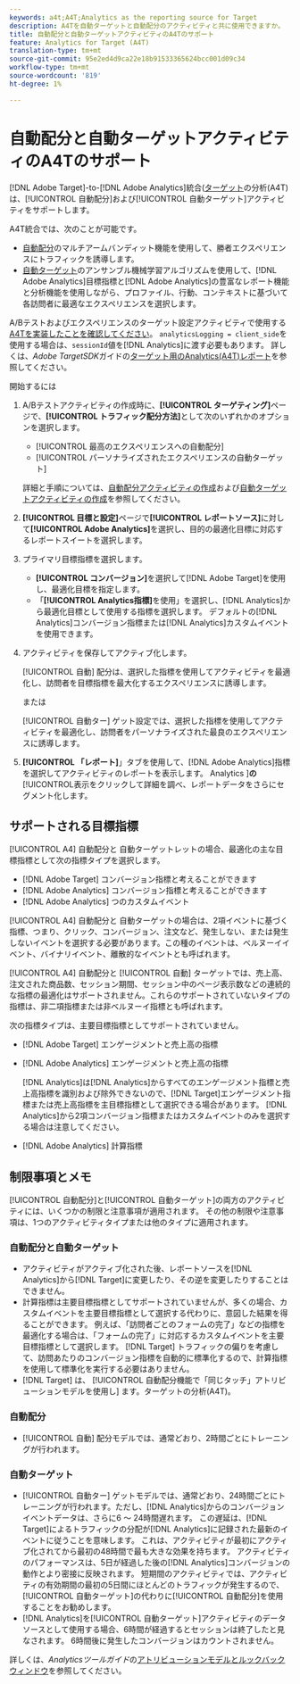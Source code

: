 ```yaml
---
keywords: a4t;A4T;Analytics as the reporting source for Target
description: A4Tを自動ターゲットと自動配分のアクティビティと共に使用できますか。
title: 自動配分と自動ターゲットアクティビティのA4Tのサポート
feature: Analytics for Target (A4T)
translation-type: tm+mt
source-git-commit: 95e2ed4d9ca22e18b91533365624bcc001d09c34
workflow-type: tm+mt
source-wordcount: '819'
ht-degree: 1%

---
```



# 自動配分と自動ターゲットアクティビティのA4Tのサポート

[!DNL Adobe Target]-to-[!DNL Adobe Analytics]統合([ターゲット](/help/c-integrating-target-with-mac/a4t/a4t.md)の分析(A4T)は、[!UICONTROL 自動配分]および[!UICONTROL 自動ターゲット]アクティビティをサポートします。

A4T統合では、次のことが可能です。

* [自動配分](/help/c-activities/automated-traffic-allocation/automated-traffic-allocation.md)のマルチアームバンディット機能を使用して、勝者エクスペリエンスにトラフィックを誘導します。
* [自動ターゲット](/help/c-activities/auto-target/auto-target-to-optimize.md)のアンサンブル機械学習アルゴリズムを使用して、[!DNL Adobe Analytics]目標指標と[!DNL Adobe Analytics]の豊富なレポート機能と分析機能を使用しながら、プロファイル、行動、コンテキストに基づいて各訪問者に最適なエクスペリエンスを選択します。

A/Bテストおよびエクスペリエンスのターゲット設定アクティビティで使用する[A4Tを実装したことを確認してください](/help/c-integrating-target-with-mac/a4t/a4timplementation.md)。 `analyticsLogging = client_side`を使用する場合は、`sessionId`値を[!DNL Analytics]に渡す必要もあります。 詳しくは、*Adobe TargetSDK*&#x200B;ガイドの[ターゲット用のAnalytics(A4T)レポート](https://adobetarget-sdks.gitbook.io/docs/integration-with-experience-cloud/analytics-for-target-a4t-reporting)を参照してください。

開始するには

1. A/Bテストアクティビティの作成時に、**[!UICONTROL ターゲティング]**&#x200B;ページで、**[!UICONTROL トラフィック配分方法]**&#x200B;として次のいずれかのオプションを選択します。

   * [!UICONTROL 最高のエクスペリエンスへの自動配分]
   * [!UICONTROL パーソナライズされたエクスペリエンスの自動ターゲット]

   詳細と手順については、[自動配分アクティビティの作成](/help/c-activities/automated-traffic-allocation/create-auto-allocate-activity.md)および[自動ターゲットアクティビティの作成](/help/c-activities/auto-target/create-auto-target.md)を参照してください。

1. **[!UICONTROL 目標と設定]**&#x200B;ページで&#x200B;**[!UICONTROL レポートソース]**&#x200B;に対して&#x200B;**[!UICONTROL Adobe Analytics]**&#x200B;を選択し、目的の最適化目標に対応するレポートスイートを選択します。

1. プライマリ目標指標を選択します。

   * **[!UICONTROL コンバージョン]**&#x200B;を選択して[!DNL Adobe Target]を使用し、最適化目標を指定します。
   * 「**[!UICONTROL Analytics指標]**&#x200B;を使用」を選択し、[!DNL Analytics]から最適化目標として使用する指標を選択します。 デフォルトの[!DNL Analytics]コンバージョン指標または[!DNL Analytics]カスタムイベントを使用できます。

1. アクティビティを保存してアクティブ化します。

   [!UICONTROL 自動] 配分は、選択した指標を使用してアクティビティを最適化し、訪問者を目標指標を最大化するエクスペリエンスに誘導します。

   または

   [!UICONTROL 自動ター] ゲット設定では、選択した指標を使用してアクティビティを最適化し、訪問者をパーソナライズされた最良のエクスペリエンスに誘導します。

1. **[!UICONTROL 「レポート]**」タブを使用して、[!DNL Adobe Analytics]指標を選択してアクティビティのレポートを表示します。 Analytics ]**の**[!UICONTROL &#x200B;表示をクリックして詳細を調べ、レポートデータをさらにセグメント化します。

## サポートされる目標指標

[!UICONTROL A4] 自動配分と    自動ターゲットレットの場合、最適化の主な目標指標として次の指標タイプを選択します。

* [!DNL Adobe Target] コンバージョン指標と考えることができます
* [!DNL Adobe Analytics] コンバージョン指標と考えることができます
* [!DNL Adobe Analytics] つのカスタムイベント

[!UICONTROL A4] 自動配分と    自動ターゲットの場合は、2項イベントに基づく指標、つまり、クリック、コンバージョン、注文など、発生しない、または発生しないイベントを選択する必要があります。この種のイベントは、ベルヌーイイベント、バイナリイベント、離散的なイベントとも呼ばれます。

[!UICONTROL A4] 自動配分と [!UICONTROL 自動]   ターゲットでは、売上高、注文された商品数、セッション期間、セッション中のページ表示数などの連続的な指標の最適化はサポートされません。これらのサポートされていないタイプの指標は、非二項指標または非ベルヌーイ指標とも呼ばれます。

次の指標タイプは、主要目標指標としてサポートされていません。

* [!DNL Adobe Target] エンゲージメントと売上高の指標
* [!DNL Adobe Analytics] エンゲージメントと売上高の指標

   [!DNL Analytics]は[!DNL Analytics]からすべてのエンゲージメント指標と売上高指標を識別および除外できないので、[!DNL Target]エンゲージメント指標または売上高指標を主目標指標として選択できる場合があります。 [!DNL Analytics]から2項コンバージョン指標またはカスタムイベントのみを選択する場合は注意してください。

* [!DNL Adobe Analytics] 計算指標

## 制限事項とメモ

[!UICONTROL 自動配分]と[!UICONTROL 自動ターゲット]の両方のアクティビティには、いくつかの制限と注意事項が適用されます。 その他の制限や注意事項は、1つのアクティビティタイプまたは他のタイプに適用されます。

### 自動配分と自動ターゲット

* アクティビティがアクティブ化された後、レポートソースを[!DNL Analytics]から[!DNL Target]に変更したり、その逆を変更したりすることはできません。
* 計算指標は主要目標指標としてサポートされていませんが、多くの場合、カスタムイベントを主要目標指標として選択する代わりに、意図した結果を得ることができます。 例えば、「訪問者ごとのフォームの完了」などの指標を最適化する場合は、「フォームの完了」に対応するカスタムイベントを主要目標指標として選択します。 [!DNL Target] トラフィックの偏りを考慮して、訪問あたりのコンバージョン指標を自動的に標準化するので、計算指標を使用して標準化を実行する必要はありません。
* [!DNL Target] は、 [!UICONTROL 自動配分機能で「同じタッチ」アトリビューションモデルを使用し] ます。ターゲットの分析(A4T)。

### 自動配分

* [!UICONTROL 自動] 配分モデルでは、通常どおり、2時間ごとにトレーニングが行われます。

### 自動ターゲット

* [!UICONTROL 自動ター] ゲットモデルでは、通常どおり、24時間ごとにトレーニングが行われます。ただし、[!DNL Analytics]からのコンバージョンイベントデータは、さらに6 ～ 24時間遅れます。 この遅延は、[!DNL Target]によるトラフィックの分配が[!DNL Analytics]に記録された最新のイベントに従うことを意味します。 これは、アクティビティが最初にアクティブ化されてから最初の48時間で最も大きな効果を持ちます。 アクティビティのパフォーマンスは、5日が経過した後の[!DNL Analytics]コンバージョンの動作とより密接に反映されます。 短期間のアクティビティでは、アクティビティの有効期間の最初の5日間にほとんどのトラフィックが発生するので、[!UICONTROL 自動ターゲット]の代わりに[!UICONTROL 自動配分]を使用することをお勧めします。
* [!DNL Analytics]を[!UICONTROL 自動ターゲット]アクティビティのデータソースとして使用する場合、6時間が経過するとセッションは終了したと見なされます。 6時間後に発生したコンバージョンはカウントされません。

詳しくは、*Analyticsツールガイド*&#x200B;の[アトリビューションモデルとルックバックウィンドウ](https://experienceleague.adobe.com/docs/analytics/analyze/analysis-workspace/attribution/models.html)を参照してください。
